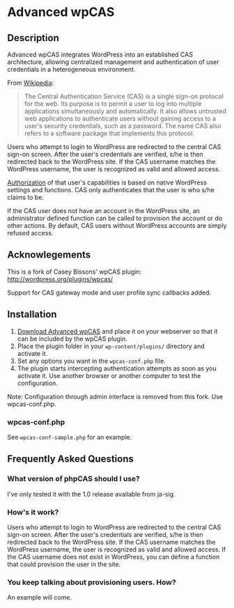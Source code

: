 Advanced wpCAS
==============

Description
-----------

Advanced wpCAS integrates WordPress into an established CAS architecture, allowing centralized management and authentication of user credentials in a heterogeneous environment.

From [Wikipedia][1]:

> The Central Authentication Service (CAS) is a single sign-on protocol for the web. Its purpose is to permit a user to log into multiple applications simultaneously and automatically. It also allows untrusted web applications to authenticate users without gaining access to a user's security credentials, such as a password. The name CAS also refers to a software package that implements this protocol.

Users who attempt to login to WordPress are redirected to the central CAS sign-on screen. After the user's credentials are verified, s/he is then redirected back to the WordPress site. If the CAS username matches the WordPress username, the user is recognized as valid and allowed access. 

[Authorization][2] of that user's capabilities is based on native WordPress settings and functions. CAS only authenticates that the user is who s/he claims to be.

If the CAS user does not have an account in the WordPress site, an administrator defined function can be called to provision the account or do other actions. By default, CAS users without WordPress accounts are simply refused access.

[1]: http://en.wikipedia.org/wiki/Central_Authentication_Service "Wikipedia"
[2]: http://en.wikipedia.org/wiki/AuthZ "Authorization"

Acknowlegements
---------------

This is a fork of Casey Bissons' wpCAS plugin: http://wordpress.org/plugins/wpcas/

Support for CAS gateway mode and user profile sync callbacks added.


Installation
------------

1. [Download Advanced wpCAS][3] and place it on your webserver so that it can be included by the wpCAS plugin.
2. Place the plugin folder in your `wp-content/plugins/` directory and activate it.
3. Set any options you want in the `wpcas-conf.php` file.
4. The plugin starts intercepting authentication attempts as soon as you activate it. Use another browser or another computer to test the configuration.

Note: Configuration through admin interface is removed from this fork. Use wpcas-conf.php.

[3]: https://github.com/neopeak/wpcas/releases "Download Advanced wpCAS"

### wpcas-conf.php

See `wpcas-conf-sample.php` for an example.


Frequently Asked Questions
--------------------------

### What version of phpCAS should I use?
I've only tested it with the 1.0 release available from ja-sig.

### How's it work?
Users who attempt to login to WordPress are redirected to the central CAS sign-on screen. After the user's credentials are verified, s/he is then redirected back to the WordPress site. If the CAS username matches the WordPress username, the user is recognized as valid and allowed access. If the CAS username does not exist in WordPress, you can define a function that could provision the user in the site.

### You keep talking about provisioning users. How?
An example will come.



